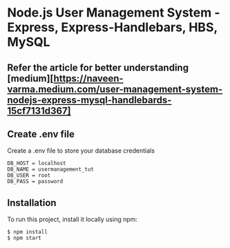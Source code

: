 # Node.js User Management System - Express, Express-Handlebars, HBS, MySQL

## Refer the article for better understanding [medium][https://naveen-varma.medium.com/user-management-system-nodejs-express-mysql-handlebards-15cf7131d367]

## Create .env file
Create a .env file to store your database credentials

```
DB_HOST = localhost
DB_NAME = usermanagement_tut
DB_USER = root
DB_PASS = password
```

## Installation
To run this project, install it locally using npm:

```
$ npm install
$ npm start
```
